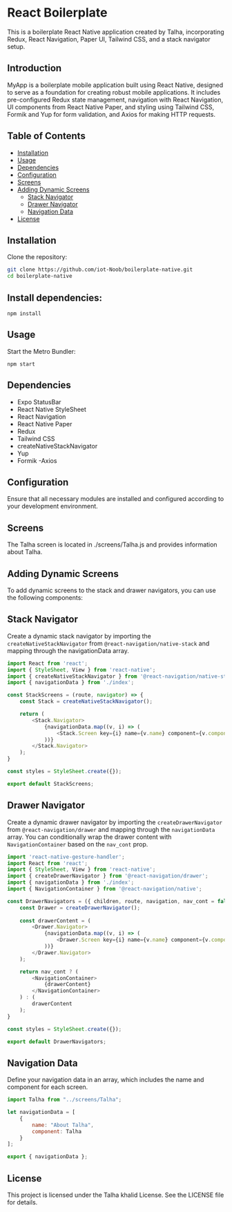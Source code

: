 # React Boilerplate 

This is a boilerplate React Native application created by Talha, incorporating Redux, React Navigation, Paper UI, Tailwind CSS, and a stack navigator setup.

## Introduction

MyApp is a boilerplate mobile application built using React Native, designed to serve as a foundation for creating robust mobile applications. It includes pre-configured Redux state management, navigation with React Navigation, UI components from React Native Paper, and styling using Tailwind CSS, Formik and Yup for form validation, and Axios for making HTTP requests.

## Table of Contents

- [Installation](#installation)
- [Usage](#usage)
- [Dependencies](#dependencies)
- [Configuration](#configuration)
- [Screens](#screens)
- [Adding Dynamic Screens](#adding-dynamic-screens)
  - [Stack Navigator](#stack-navigator)
  - [Drawer Navigator](#drawer-navigator)
  - [Navigation Data](#navigation-data)
- [License](#license)

## Installation

Clone the repository:

```bash
git clone https://github.com/iot-Noob/boilerplate-native.git
cd boilerplate-native 
```
## Install dependencies:
```
npm install 
```
## Usage

Start the Metro Bundler:

```
npm start
```

## Dependencies

- Expo StatusBar
- React Native StyleSheet
- React Navigation
- React Native Paper
- Redux
- Tailwind CSS
- createNativeStackNavigator
- Yup
- Formik
-Axios
## Configuration
Ensure that all necessary modules are installed and configured according to your development environment.

## Screens
The Talha screen is located in ./screens/Talha.js and provides information about Talha.
## Adding Dynamic Screens
To add dynamic screens to the stack and drawer navigators, you can use the following components:
## Stack Navigator
Create a dynamic stack navigator by importing the `createNativeStackNavigator` from `@react-navigation/native-stack` and mapping through the navigationData array.
```js
import React from 'react';
import { StyleSheet, View } from 'react-native';
import { createNativeStackNavigator } from '@react-navigation/native-stack';
import { navigationData } from './index';

const StackScreens = (route, navigator) => {
    const Stack = createNativeStackNavigator();

    return (
        <Stack.Navigator>
            {navigationData.map((v, i) => (
                <Stack.Screen key={i} name={v.name} component={v.component} />
            ))}
        </Stack.Navigator>
    );
}

const styles = StyleSheet.create({});

export default StackScreens;

```
## Drawer Navigator
Create a dynamic drawer navigator by importing the `createDrawerNavigator` from `@react-navigation/drawer` and mapping through the `navigationData` array. You can conditionally wrap the drawer content with `NavigationContainer` based on the `nav_cont` prop.

```js
import 'react-native-gesture-handler';
import React from 'react';
import { StyleSheet, View } from 'react-native';
import { createDrawerNavigator } from '@react-navigation/drawer';
import { navigationData } from './index';
import { NavigationContainer } from '@react-navigation/native';

const DrawerNavigators = ({ children, route, navigation, nav_cont = false }) => {
    const Drawer = createDrawerNavigator();
    
    const drawerContent = (
        <Drawer.Navigator>
            {navigationData.map((v, i) => (
                <Drawer.Screen key={i} name={v.name} component={v.component} />
            ))}
        </Drawer.Navigator>
    );

    return nav_cont ? (
        <NavigationContainer>
            {drawerContent}
        </NavigationContainer>
    ) : (
        drawerContent
    );
}

const styles = StyleSheet.create({});

export default DrawerNavigators;
```

## Navigation Data
Define your navigation data in an array, which includes the name and component for each screen.

```js
import Talha from "../screens/Talha";

let navigationData = [
    {
        name: "About Talha",
        component: Talha
    }
];

export { navigationData };

```
## License
This project is licensed under the Talha khalid  License. See the LICENSE file for details.

 

